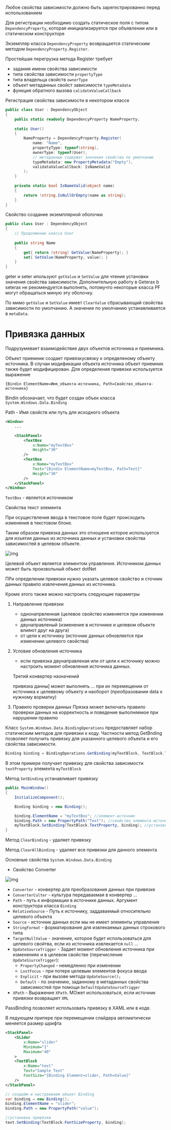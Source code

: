 Любое свойства зависимости должно быть зарегестрированно перед использованием

Для регистрации необходимо создать статическое поля с типом `DependencyProperty`, которая инициализируется при объявлении или в статическом конструкторе

Экземпляр класса `DependencyProperty` возвращается статическим методом `DependencyProperty.Register`.

Простейшая перегрузка метода Register требует
- задания имени свойства зависимости
- типа свойства зависимости `propertyType`
- типа владельца свойств `ownerType`
- объект метаданных свойст зависимости `typeMetadata`
- функция обратного вызова `calidateValueCallback`


Регистрация свойства зависимости в некотором классе

```csharp
public class User : DependencyObject
{
    public static readonly DependencyProperty NameProperty;
    
    static User()
    {
        NameProperty = DependencyProperty.Register(
            name: "Name",
            propertyType: typeof(string),
            ownerType: typeof(User),
            // метаданные содержат значения свойства по умолчанию
            typeMetadata: new PropertyMetadata("Empty"),
            validataValueCallback: IsNameValid
        );
    }
    
    private static bool IsNameValid(object name)
    {
        return !string.IsNullOrEmpty(name as string);
    }
}
```

Свойство создание экземплярной оболочки

```csharp
public class User : DependencyObject
{
    // Продолжение класса User
    
    public string Name
    {
        get{ return (string) GetValue(NameProperty); }
        set{ SetValue(NameProperty, value); }
    }
}
```

geter и seter ипользуют `getValue` и `SetValue` для чтения установки значения свойства зависимости.
Дополнительную работу в Geterax b seterax не рекомендуется выполнять, потомучто некоторые класса PF могут обращаться миную эту оболочку.

По мимо `getValue` и `SetValue` имеет `ClearValue` сбрасывающий свойства зависимости по умолчанию. А значение по умолчанию устанавливается в `metaData`.

# Привязка данных

Подрузумевает взаимодействие двух объектов источника и приемника.

Объект приемник создает привязкусвязку к определеному объекту источника. В случаи модификации объекта источника объект приемник также будет модифицирован. Для определения привязки используется выражение

```
{Bindin ElementName=Имя_объекта-источника, Path=Свойство_объекта-источника}
```

Bindin обозначает, что будет создан объек класса `System.Windows.Data.Binding`

Path - Имя свойств или путь для исходного объекта

```xml
<Window>
    ...

    <StackPanel>
        <TextBox
            x:Name="myTextBox"
            Height="30"
        />
        <TextBox
            x:Name="myTextBox"
            Text="{Bindin ElementName=myTextBox, Path=Text}"
            Height="30"
        />
    </StackPanel>
</Window>
```

`TextBox` - является источником

Свойства текст элемента

При осуществления ввода в текстовое поле будет происходить изменения в текстовом блоке.

Таким образом привязка данных это отношене которое используется для изъятия данных из источника данных и установки свойства зависимостей в целевом объекте.

![img]()

Целевой объект является элементом управления.
Источником данных может быть произвольный объект dotNet

ПРи определении привязки нужно указать целевое свойство и сточник данных правило извлечения данных из источника.

Кроме этого также можно настроить следующие параметры
1. Направление привязки
    - однонапрвленная (целевое свойство изменяется при изменении данных источника)
    - двунаправленый (изменение в источнике и целевом объекте влияют друг на друга)
    - от цели к источнику (источник данных обновляется при изменении целевого свойства)

2. Условие обновления источника
    - если привязка двунаправленая или от цели к источнику можно настроить момент обновления источника данных.

    Третий конвертер назначений

    привязка данны] может выполнять ... при их перемещении от источника к целеввому объекту и наоборот (преобразовании data к нужному ворматку)

3. Правило проверки данных
    Прязка может включать правило проверки данных на корректность и поведение выполняемое при нарушении правилю


Класс `System.Windows.Data.BindingOperations` предоставляет набор статическим методов для привязки к коду. Частности метод GetBnding позволяет получить привязку для указанного целевого объекта и его свойства зависимости.

```csharp
Binding binding = BindingOperations.GetBinding(myTextBlock, TextBlock.TextProperty);
```

В этом примере получает привязку для свойства зависимости `textProperty` элемента `myTextBlock`

Метод `SetBinding` устанавливает привязку

```csharp
public MainWindow()
{
    InitializeComponent();

    Binding binding = new Binding();

    binding.ElementName = "myTextBox"; //элемент-источник
    binding.Path = new PropertyPath("Text"); //свойство элемента-источника
    myTextBlock.SetBinding(TextBlock.TextProperty, binding); //установка привязки для элемента-приемника
}
```

Метод `ClearBinding` - удаляет привязку

Метод `ClearAllBinding` - удаляет все привязки для данного элемента

Основные свойства `System.Windows.Data.Binding`

- Свойство Converter

![img]()
- `Converter` - конвертер для преобразования данных при привязке
- `ConverterCulter` - культура передаваемая в конвертер
...
- `Path` - путь к информации в источнике данных. Аргумент конструктора класса `Binding`
- `RelativeSource` - Путь к источнику, заддаваемый относительно целевого объекта
- `Source` - источник данных если мы не имеет элементы управления
- `StringFormat` - форматирование для извлекаемых данных строкового типа
- `TargetNullValue` - значение, которое будет использоваться для целевого свойтва, если из источника извлекается `null`
...
- `UpdateSourceTrigger` - Задает момент обновления источника при изменениях и в целевом свойстве (перечисление `UpdateSiurceTrigger`):
    - `PropertyChanged` - немедленно при изменении
    - `LostFocus` - при потере целевым элементов фокуса ввода
    - `Explicit` - при вызове метода `UpdateSource();`
    - `Default` - по значению, заданному в метаданных свойства зависимостей при помощи `DefaultUpdateSourceTrigger`
- `XPath` - Выражение `XPath`. МОжет использоваться, если источник привязки возвращает `XML`

PassBinding позволяет использовать привязку в XAML или в коде.

В ледующем припере при перемещении слайдера автоматически меняется размер шрифта

```xml
<StackPanel>
    <SLider
        x:Name="slider"
        Minimum="1"
        Maximum="40"
    >
    <TextBlock
        x:Name="text"
        Text="Sample Text"
        FontSize="{Binding Element=slider, Path=Value}"
    />
</StackPanel>
```

```csharp
// создаём и настраиваем объект Binding
var binding = new Binding();
binding.ElementName = "slider";
binding.Path = new PropertyPath("value");

//установка привязки
text.SetBinding(TextBlock.FontSizeProperty, binding);
```
